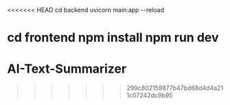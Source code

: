 <<<<<<< HEAD
cd backend
uvicorn main:app --reload

cd frontend
npm install
npm run dev
=======
# AI-Text-Summarizer
>>>>>>> 299c802159877b47bd68d4d4a211c07242dc9b95

